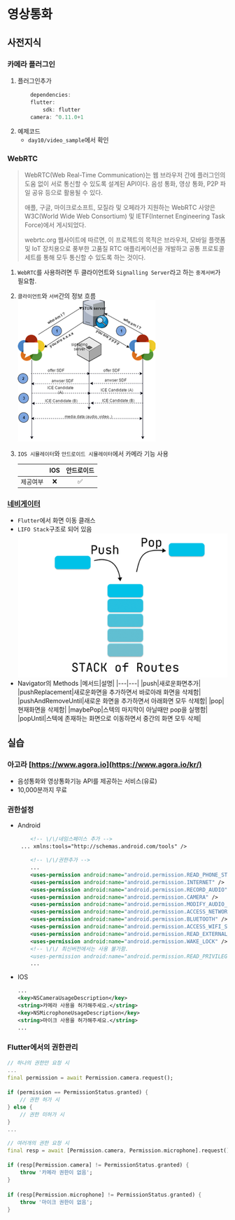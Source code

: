 # 영상통화

## 사전지식

### 카메라 플러그인
1. 플러그인추가
    ```dart
        dependencies:
        flutter:
            sdk: flutter
        camera: ^0.11.0+1
    ```
2. 예제코드
    - `day10/video_sample`에서 확인

### WebRTC
> WebRTC(Web Real-Time Communication)는 웹 브라우저 간에 플러그인의 도움 없이 서로 통신할 수 있도록 설계된 API이다. 음성 통화, 영상 통화, P2P 파일 공유 등으로 활용될 수 있다.
>
> 애플, 구글, 마이크로소프트, 모질라 및 오페라가 지원하는 WebRTC 사양은 W3C(World Wide Web Consortium) 및 IETF(Internet Engineering Task Force)에서 게시되었다.
>
> webrtc.org 웹사이트에 따르면, 이 프로젝트의 목적은 브라우저, 모바일 플랫폼 및 IoT 장치용으로 풍부한 고품질 RTC 애플리케이션을 개발하고 공통 프로토콜 세트를 통해 모두 통신할 수 있도록 하는 것이다.

1. `WebRTC`를 사용하려면 두 클라이언트와 `Signalling Server`라고 하는 `중계서버`가 필요함.

2. `클라이언트`와 `서버`간의 정보 흐름  
![alt text](image.png)

3. `IOS 시뮬레이터`와 `안드로이드 시뮬레이터`에서 카메라 기능 사용

    ||IOS|안드로이드|
    |---|:---:|:---:|
    |제공여부|❌|✅|

### [네비게이터](https://api.flutter.dev/flutter/widgets/Navigator-class.html)

- `Flutter`에서 화면 이동 클래스
- `LIFO Stack`구조로 되어 있음  
    ![alt text](image-1.png)
- Navigator의 Methods
    |메서드|설명|
    |---|---|
    |push|새로운화면추가|
    |pushReplacement|새로운화면을 추가하면서 바로아래 화면을 삭제함|
    |pushAndRemoveUntil|새로운 화면을 추가하면서 아래화면 모두 삭제함|
    |pop|현재화면을 삭제함|
    |maybePop|스텍의 마지막이 아닐때만 pop을 실행함|
    |popUntil|스텍에 존재하는 화면으로 이동하면서 중간의 화면 모두 삭제|

## 실습

### 아고라 [https://www.agora.io](https://www.agora.io/kr/)
- 음성통화와 영상통화기능 API를 제공하는 서비스(유료)
- 10,000분까지 무료

### 권한설정
- Android
    ```xml
        <!-- \/\/네임스페이스 추가 -->
     ... xmlns:tools="http://schemas.android.com/tools" />
    ```
    ```xml
        <!-- \/\/권한추가 -->
        ...
        <uses-permission android:name="android.permission.READ_PHONE_STATE" />
        <uses-permission android:name="android.permission.INTERNET" />
        <uses-permission android:name="android.permission.RECORD_AUDIO" />
        <uses-permission android:name="android.permission.CAMERA" />
        <uses-permission android:name="android.permission.MODIFY_AUDIO_SETTINGS" />
        <uses-permission android:name="android.permission.ACCESS_NETWORK_STATE" />
        <uses-permission android:name="android.permission.BLUETOOTH" />
        <uses-permission android:name="android.permission.ACCESS_WIFI_STATE" />
        <uses-permission android:name="android.permission.READ_EXTERNAL_STORAGE" />
        <uses-permission android:name="android.permission.WAKE_LOCK" />
        <!-- \/\/ 최신버전에서는 사용 불가함.
        <uses-permission android:name="android.permission.READ_PRIVILEGED_PHONE_STATE" tools:ignore="ProtectedPermissions"/>-->
        ...
    ```
- IOS
    ```xml
    ...
    <key>NSCameraUsageDescription</key>
    <string>카메라 사용을 허가해주세요.</string>
    <key>NSMicrophoneUsageDescription</key>
    <string>마이크 사용을 허가해주세요.</string>
    ...
    ```

### Flutter에서의 권한관리

```dart
// 하나의 권한만 요청 시
...
final permission = await Permission.camera.request();

if (permission == PermissionStatus.granted) {
    // 권한 허가 시
} else {
    // 권한 미허가 시
}
...
```
```dart
// 여러개의 권한 요청 시
final resp = await [Permission.camera, Permission.microphone].request();

if (resp[Permission.camera] != PermissionStatus.granted) {
    throw '카메라 권한이 없음';
}

if (resp[Permission.microphone] != PermissionStatus.granted) {
    throw '마이크 권한이 없음';
}
```
